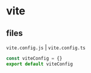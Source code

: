 # vite

## files

`vite.config.js` | `vite.config.ts`

```ts
const viteConfig = {}
export default viteConfig
```